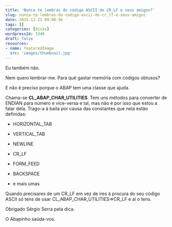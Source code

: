 ```yaml
---
title: 'Nunca te lembras do código ASCII do CR_LF e seus amigos?'
slug: nunca-te-lembras-do-codigo-ascii-do-cr_lf-e-seus-amigos
date: 2015-12-21 09:00:56
tags: []
categories: [dicas]
wordpressId: 3348
draft: false
resources:
- name: featuredImage
  src: 'images/thumbnail.jpg'
---
```

Eu também não.

Nem quero lembrar-me. Para quê gastar memória com códigos obtusos?

E não é preciso porque o ABAP tem uma classe que ajuda.

<!--more-->

Chama-se **CL_ABAP_CHAR_UTILITIES**. Tem uns métodos para converter de ENDIAN para número e vice-versa e tal, mas não é por isso que estou a falar dela. Trago-a à baila por causa das constantes que nela estão definidas:

  * HORIZONTAL_TAB

  * VERTICAL_TAB

  * NEWLINE

  * CR_LF

  * FORM_FEED

  * BACKSPACE

  * e mais umas

Quando precisares de um CR_LF em vez de ires à procura do seu código ASCII só tens de usar CL_ABAP_CHAR_UTILITIES=>CR_LF e aí o tens.

Obrigado Sérgio Serra pela dica.

O Abapinho saúda-vos.
